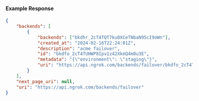 <!-- Code generated for API Clients. DO NOT EDIT. -->

#### Example Response

```json
{
	"backends": [
		{
			"backends": ["bkdhr_2cT4TQT7ku0XCeTNbaN95cI9oWn"],
			"created_at": "2024-02-16T22:24:01Z",
			"description": "acme failover",
			"id": "bkdfo_2cT4TUHWP8Ipv1z42XkmQ4m0u3E",
			"metadata": "{\"environment\": \"staging\"}",
			"uri": "https://api.ngrok.com/backends/failover/bkdfo_2cT4TUHWP8Ipv1z42XkmQ4m0u3E"
		}
	],
	"next_page_uri": null,
	"uri": "https://api.ngrok.com/backends/failover"
}
```
